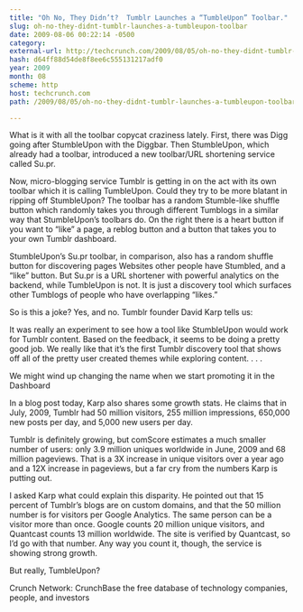 ```yaml
---
title: "Oh No, They Didn’t?  Tumblr Launches a “TumbleUpon” Toolbar."
slug: oh-no-they-didnt-tumblr-launches-a-tumbleupon-toolbar
date: 2009-08-06 00:22:14 -0500
category: 
external-url: http://techcrunch.com/2009/08/05/oh-no-they-didnt-tumblr-launches-a-tumbleupon-toolbar/
hash: d64ff88d54de8f8ee6c555131217adf0
year: 2009
month: 08
scheme: http
host: techcrunch.com
path: /2009/08/05/oh-no-they-didnt-tumblr-launches-a-tumbleupon-toolbar/

---
```




What is it with all the toolbar copycat craziness lately.  First, there was Digg going after StumbleUpon with the Diggbar.  Then StumbleUpon, which already had a toolbar, introduced a new toolbar/URL shortening service called Su.pr.  

Now, micro-blogging service Tumblr is getting in on the act with its own toolbar which it is calling TumbleUpon.  Could they try to be more blatant in ripping off StumbleUpon?  The toolbar has a random Stumble-like shuffle button which randomly takes you through different Tumblogs in a similar way that StumbleUpon’s toolbars do. On the right there is a heart button if you want to “like” a page, a reblog button and a button that takes you to your own Tumblr dashboard.  

StumbleUpon’s Su.pr toolbar, in comparison, also has a random shuffle button for discovering pages Websites other people have Stumbled, and a “like” button.  But Su.pr is a URL shortener with powerful analytics on the backend, while TumbleUpon is not. It is just a discovery tool which surfaces other Tumblogs of people who have overlapping “likes.”

So is this a joke?  Yes, and no.  Tumblr founder David Karp tells us:

It was really an experiment to see how a tool like StumbleUpon would work for Tumblr content.  Based on the feedback, it seems to be doing a pretty good job.  We really like that it’s the first Tumblr discovery tool that shows off all of the pretty user created themes while exploring content. . . . 

We might wind up changing the name when we start promoting it in the Dashboard  

In a blog post today, Karp also shares some growth stats. He claims that in July, 2009, Tumblr had 50 million visitors, 255 million impressions, 650,000 new posts per day, and 5,000 new users per day.  

Tumblr is definitely growing, but comScore estimates a much smaller number of users: only 3.9 million uniques worldwide in June, 2009 and 68 million pageviews.  That is a 3X increase in unique visitors over a year ago and a 12X increase in pageviews, but a far cry from the numbers Karp is putting out.  

I asked Karp what could explain this disparity.  He pointed out that 15 percent of Tumblr’s blogs are on custom domains, and that the 50 million number is for visitors per Google Analytics.  The same person can be a visitor more than once.  Google counts 20 million unique visitors, and Quantcast counts 13 million worldwide.  The site is verified by Quantcast, so I’d go with that number.  Any way you count it, though, the service is showing strong growth.

But really, TumbleUpon?



Crunch Network:  CrunchBase the free database of technology companies, people, and investors






    

